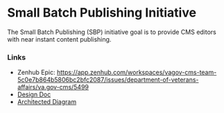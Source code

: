 # Small Batch Publishing Initiative 

The Small Batch Publishing (SBP) initiative goal is to provide CMS editors with near instant content publishing.


### Links
* Zenhub Epic: https://app.zenhub.com/workspaces/vagov-cms-team-5c0e7b864b5806bc2bfc2087/issues/department-of-veterans-affairs/va.gov-cms/5499
* [Design Doc](https://github.com/department-of-veterans-affairs/va.gov-team/blob/nh-small-batch-publishing/platform/engineering/design-docs/2021-06-11-small-batch-publishing.md)
* [Architected Diagram](sbpv2.png)
